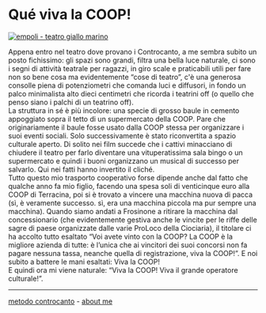 # Qué viva la COOP!   

[![](https://live.staticflickr.com/65535/51793596740_50a9a5948e_c.jpg "empoli - teatro giallo marino")](https://flic.kr/s/aHBqjzwAJ2)   

Appena entro nel teatro dove provano i Controcanto, a me sembra subito un posto fichissimo: gli spazi sono grandi, filtra una bella luce naturale, ci sono i segni di attività teatrale per ragazzi, in giro scale e praticabili utili per fare non so bene cosa ma evidentemente “cose di teatro”, c'è una generosa consolle piena di potenziometri che comanda luci e diffusori, in fondo un palco minimalista alto dieci centimetri che ricorda i teatrini off (o quello che penso siano i palchi di un teatrino off).    
La struttura in sé è più incolore: una specie di grosso baule in cemento appoggiato sopra il tetto di un supermercato della COOP. Pare che originariamente il baule fosse usato  dalla COOP stessa per organizzare i suoi eventi sociali. Solo successivamente è stato riconvertita a spazio culturale aperto. Di solito nei film succede che i cattivi minacciano di chiudere il teatro per farlo diventare una vituperatissima sala bingo o un supermercato e quindi i buoni organizzano un musical di successo per salvarlo. Qui nei fatti hanno invertito il cliché.   
Tutto questo mio trasporto cooperativo forse dipende anche dal fatto che qualche anno fa mio figlio, facendo una spesa soli di venticinque euro alla COOP di Terracina, poi si è trovato a vincere una macchina nuova di pacca (sì, è veramente successo. sì, era una macchina piccola ma pur sempre una macchina). Quando siamo andati a Frosinone a ritirare la macchina dal concessionario (che evidentemente gestiva anche le vincite per le riffe delle sagre di paese organizzate dalle varie ProLoco della Ciociaria), il titolare ci ha accolto tutto esaltato “Voi avete vinto con la COOP? La COOP è la migliore azienda di tutte: è l’unica che ai vincitori dei suoi concorsi non fa pagare nessuna tassa, neanche quella di registrazione, viva la COOP!”. E noi subito a battere le mani esaltati: Viva la COOP!     
E quindi ora mi viene naturale: “Viva la COOP! Viva il grande operatore culturale!”.   

---   
[metodo controcanto](https://cacioman.github.io/controcanto000.html) - [about me](https://about.me/cacioman)   
